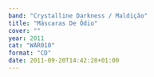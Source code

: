 ```yaml
---
band: "Crystalline Darkness / Maldição"
title: "Máscaras De Ódio"
cover: ""
year: 2011
cat: "WAR010"
format: "CD"
date: 2011-09-20T14:42:28+01:00
---
```

